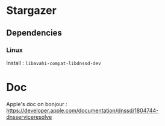# Stargazer

## Dependencies

### Linux

Install : `libavahi-compat-libdnssd-dev`



# Doc

Apple's doc on bonjour : https://developer.apple.com/documentation/dnssd/1804744-dnsserviceresolve
